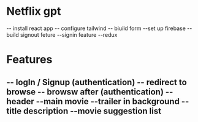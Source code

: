 # Netflix gpt 
-- install react app 
-- configure tailwind 
-- biuild form 
--set up firebase
--build signout feture 
--signin feature 
--redux


# Features 
 -- logIn / Signup (authentication)
 -- redirect to browse
-- browsw after (authentication)
   -- header 
   --main movie 
   --trailer in background 
   --title description 
   --movie suggestion list
   --